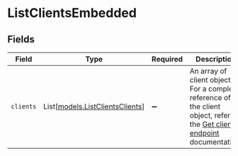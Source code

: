 # ListClientsEmbedded


## Fields

| Field                                                                                                                                    | Type                                                                                                                                     | Required                                                                                                                                 | Description                                                                                                                              |
| ---------------------------------------------------------------------------------------------------------------------------------------- | ---------------------------------------------------------------------------------------------------------------------------------------- | ---------------------------------------------------------------------------------------------------------------------------------------- | ---------------------------------------------------------------------------------------------------------------------------------------- |
| `clients`                                                                                                                                | List[[models.ListClientsClients](../models/listclientsclients.md)]                                                                       | :heavy_minus_sign:                                                                                                                       | An array of client objects. For a complete reference of the client object, refer to the [Get client endpoint](get-client) documentation. |